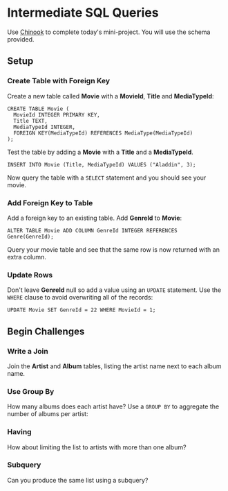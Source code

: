 # Intermediate SQL Queries

Use [Chinook](http://jxs.me/chinook-web/) to complete today's mini-project. You will use the schema provided.

## Setup

### Create Table with Foreign Key

Create a new table called **Movie** with a **MovieId**, **Title** and **MediaTypeId**:

```
CREATE TABLE Movie (
  MovieId INTEGER PRIMARY KEY,
  Title TEXT,
  MediaTypeId INTEGER, 
  FOREIGN KEY(MediaTypeId) REFERENCES MediaType(MediaTypeId)
);
```

Test the table by adding a **Movie** with a **Title** and a **MediaTypeId**.

```
INSERT INTO Movie (Title, MediaTypeId) VALUES ("Aladdin", 3);
```

Now query the table with a `SELECT` statement and you should see your movie.

### Add Foreign Key to Table

Add a foreign key to an existing table. Add **GenreId** to **Movie**:

```
ALTER TABLE Movie ADD COLUMN GenreId INTEGER REFERENCES Genre(GenreId);
```

Query your movie table and see that the same row is now returned with an extra column.

### Update Rows

Don't leave **GenreId** null so add a value using an `UPDATE` statement. Use the `WHERE` clause to avoid overwriting all of the records:

```
UPDATE Movie SET GenreId = 22 WHERE MovieId = 1;
```

## Begin Challenges

### Write a Join

Join the **Artist** and **Album** tables, listing the artist name next to each album name.

### Use Group By

How many albums does each artist have? Use a `GROUP BY` to aggregate the number of albums per artist:

### Having

How about limiting the list to artists with more than one album?

### Subquery

Can you produce the same list using a subquery?
